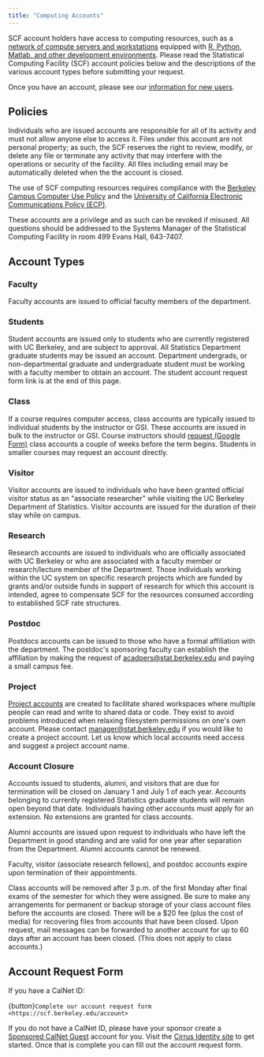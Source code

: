 ```yaml
---
title: "Computing Accounts"
---
```


SCF account holders have access to computing resources, such as a
[network of compute servers and workstations](../servers.md) equipped with [R,
Python, Matlab, and other development environments](../software.md). Please read the
Statistical Computing Facility (SCF) account policies below and the
descriptions of the various account types before submitting your
request.

Once you have an account, please see our [information for new
users](../getting-started.md).

## Policies

Individuals who are issued accounts are responsible for all of its
activity and must not allow anyone else to access it. Files under this
account are not personal property; as such, the SCF reserves the right
to review, modify, or delete any file or terminate any activity that may
interfere with the operations or security of the facility. All files
including email may be automatically deleted when the the account is
closed.

The use of SCF computing resources requires compliance with the
[Berkeley Campus Computer Use
Policy](https://security.berkeley.edu/policy/computer-use-policy) and
the [University of California Electronic Communications Policy
(ECP)](https://security.berkeley.edu/policy/electronic-communications-policy).

These accounts are a privilege and as such can be revoked if misused.
All questions should be addressed to the Systems Manager of the
Statistical Computing Facility in room 499 Evans Hall, 643-7407.

## Account Types

### Faculty  

Faculty accounts are issued to official faculty members of the
department.

### Students  

Student accounts are issued only to students who are currently
registered with UC Berkeley, and are subject to approval. All Statistics
Department graduate students may be issued an account. Department
undergrads, or non-departmental graduate and undergraduate student must
be working with a faculty member to obtain an account. The student
account request form link is at the end of this page.

### Class  

If a course requires computer access, class accounts are typically
issued to individual students by the instructor or GSI. These accounts
are issued in bulk to the instructor or GSI. Course instructors should
[request (Google Form)](http://goo.gl/c8dAn) class accounts a couple of
weeks before the term begins. Students in smaller courses may request an
account directly.

### Visitor  

Visitor accounts are issued to individuals who have been granted
official visitor status as an "associate researcher" while visiting the
UC Berkeley Department of Statistics. Visitor accounts are issued for
the duration of their stay while on campus.

### Research  

Research accounts are issued to individuals who are officially
associated with UC Berkeley or who are associated with a faculty member
or research/lecture member of the Department. Those individuals working
within the UC system on specific research projects which are funded by
grants and/or outside funds in support of research for which this
account is intended, agree to compensate SCF for the resources consumed
according to established SCF rate structures.

### Postdoc  

Postdocs accounts can be issued to those who have a formal affiliation
with the department. The postdoc's sponsoring faculty can establish the
affiliation by making the request of acadpers@stat.berkeley.edu and
paying a small campus fee.

### Project  

[Project accounts](project-accounts.md) are created to
facilitate shared workspaces where multiple people can read and write to
shared data or code. They exist to avoid problems introduced when
relaxing filesystem permissions on one's own account. Please contact
manager@stat.berkeley.edu if you would like to create a project account.
Let us know which local accounts need access and suggest a project
account name.

### Account Closure

Accounts issued to students, alumni, and visitors that are due for
termination will be closed on January 1 and July 1 of each year.
Accounts belonging to currently registered Statistics graduate students
will remain open beyond that date. Individuals having other accounts
must apply for an extension. No extensions are granted for class
accounts.

Alumni accounts are issued upon request to individuals who have left the
Department in good standing and are valid for one year after separation
from the Department. Alumni accounts cannot be renewed.

Faculty, visitor (associate research fellows), and postdoc accounts
expire upon termination of their appointments.

Class accounts will be removed after 3 p.m. of the first Monday after
final exams of the semester for which they were assigned. Be sure to
make any arrangements for permanent or backup storage of your class
account files before the accounts are closed. There will be a \$20 fee
(plus the cost of media) for recovering files from accounts that have
been closed. Upon request, mail messages can be forwarded to another
account for up to 60 days after an account has been closed. (This does
not apply to class accounts.)

## Account Request Form

If you have a CalNet ID:

{button}`Complete our account request form <https://scf.berkeley.edu/account>`

If you do not have a CalNet ID, please have your sponsor create a
[Sponsored CalNet
Guest](https://calnetweb.berkeley.edu/calnet-departments/calnet-sponsored-guests)
account for you. Visit the [Cirrus Identity
site](https://apps.cirrusidentity.com/console/auth/index) to get
started. Once that is complete you can fill out the account request
form.
